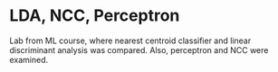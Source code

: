 # LDA, NCC, Perceptron
Lab from ML course, where nearest centroid classifier and linear discriminant analysis was compared. Also, perceptron and NCC were examined.
